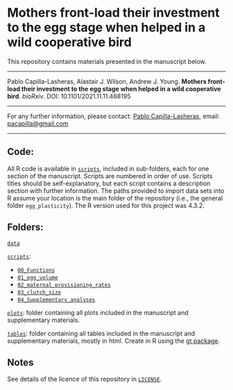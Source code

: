 # Mothers front-load their investment to the egg stage when helped in a wild cooperative bird

This repository contains materials presented in the manuscript below.

------------------------------------------------------------------------

Pablo Capilla-Lasheras, Alastair J. Wilson, Andrew J. Young. **Mothers front-load their investment to the egg stage when helped in a wild cooperative bird**. *bioRxiv*. DOI: 10.1101/2021.11.11.468195

------------------------------------------------------------------------

For any further information, please contact: [Pablo Capilla-Lasheras](https://scholar.google.com/citations?hl=en&user=5JMTO-kAAAAJ&view_op=list_works&sortby=pubdate), email: [pacapilla\@gmail.com](mailto:pacapilla@gmail.com)

------------------------------------------------------------------------

## Code:

All R code is available in [`scripts`](https://github.com/PabloCapilla/egg_plasticity/tree/main/scripts), included in sub-folders, each for one section of the manuscript. Scripts are numbered in order of use. Scripts titles should be self-explanatory, but each script contains a description section with further information. The paths provided to import data sets into R assume your location is the main folder of the repository (i.e., the general folder `egg_plasticity`). The R version used for this project was 4.3.2.

## Folders:

[`data`](https://github.com/PabloCapilla/egg_plasticity/tree/main/data)

[`scripts`](https://github.com/PabloCapilla/egg_plasticity/tree/main/scripts/):

-   [`00_Functions`](https://github.com/PabloCapilla/egg_plasticity/tree/main/scripts/00_Functions)
-   [`01_egg_volume`](https://github.com/PabloCapilla/egg_plasticity/tree/main/scripts/01_egg_volume)
-   [`02_maternal_provisioning_rates`](https://github.com/PabloCapilla/egg_plasticity/tree/main/scripts/02_maternal_provisioning_rates)
-   [`03_clutch_size`](https://github.com/PabloCapilla/egg_plasticity/tree/main/scripts/03_clutch_size)
-   [`04_Supplementary_analyses`](https://github.com/PabloCapilla/egg_plasticity/tree/main/scripts/04_Supplementary_analyses)

[`plots`](https://github.com/PabloCapilla/egg_plasticity/tree/main/plots): folder containing all plots included in the manuscript and supplementary materials.

[`tables`](https://github.com/PabloCapilla/egg_plasticity/tree/main/tables): folder containing all tables included in the manuscript and supplementary materials, mostly in html. Create in R using the [gt package](https://gt.rstudio.com/).

## Notes

See details of the licence of this repository in [`LICENSE`](https://github.com/PabloCapilla/meta-analysis_variation_urban/blob/main/LICENSE).
